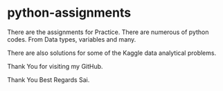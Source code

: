 # python-assignments

There are the assignments for Practice.
There are numerous of python codes. From Data types, variables and many.

There are also solutions for some of the Kaggle data analytical problems. 

Thank You for visiting my GitHub.

Thank You
Best Regards
Sai.
